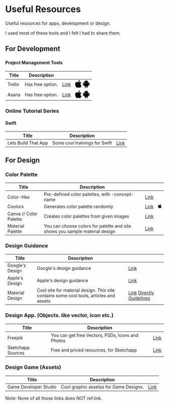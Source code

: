 # Useful Resources
Useful resources for apps, development or design.

I used most of these tools and I felt I had to share them.

## For Development
###
#### Project Management Tools
| Title | Description |  |  |
|--|--|--|--|
| Trello | Has free option. | [Link](https://trello.com/) | ![alt text][g_iOS] ![alt text][g_Android] |
| Asana | Has free option. | [Link](https://asana.com/) | ![alt text][g_iOS] ![alt text][g_Android] |

### Online Tutorial Series
#### Swift
| Title | Description |  |
|--|--|--|
| Lets Build That App | Some cool trainings for Swift | [Link](https://www.letsbuildthatapp.com/) |

## For Design
### Color Palette
| Title | Description |  |  |
|--|--|--|--|
| Color-Hex | Pre-defined color palettes, with -concept- name | [Link](http://www.color-hex.com/color-palettes/) ||
| Coolors | Generates color palette randomly | [Link](https://coolors.co) | ![alt text][g_iOS] |
| Canva // Color Palette | Creates color palettes from given images | [Link](https://www.canva.com/color-palette/) |
| Material Palette | You can choose colors for palette and site shows you sample material design | [Link](https://www.materialpalette.com/) |

### Design Guidance
| Title | Description |  |
|--|--|--|
| Google's Design | Google's design guidance | [Link](https://developer.android.com/design/index.html) |
| Apple's Design | Apple's design guidance | [Link](https://developer.apple.com/design/) |
| Material Design | Cool site for material design. This site contains some cool tools, articles and assets | [Link](https://material.io/) [Directly Guidelines](https://material.io/guidelines/#introduction-principles) |

### Design App. (Objects. like vector, icon etc.)
| Title | Description |  |
|--|--|--|
| Freepik | You can get free Vectors, PSDs, Icons and Photos | [Link](http://www.freepik.com/) |
| Sketchapp Sources | Free and priced resources, for Sketchapp | [Link](https://www.sketchappsources.com/) |

### Design Game (Assets)
| Title | Description |  |
|--|--|--|
| Game Developer Studio | Cool graphic assetss for Game Designs. | [Link](https://www.gamedeveloperstudio.com) |

Note: None of all those links does NOT ref.link.

[g_Android]: https://raw.githubusercontent.com/Efulim/Useful-Resources/master/g/android.png "Android Icon Small"
[g_iOS]: https://raw.githubusercontent.com/Efulim/Useful-Resources/master/g/ios.png "iOS Icon Small"
[g_Windows]: https://raw.githubusercontent.com/Efulim/Useful-Resources/master/g/windows.png "Windows Phone Icon Small"
